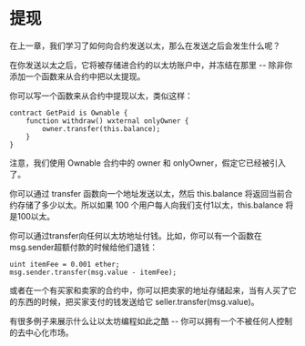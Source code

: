 # 提现

在上一章，我们学习了如何向合约发送以太，那么在发送之后会发生什么呢？

在你发送以太之后，它将被存储进合约的以太坊账户中，并冻结在那里 -- 除非你添加一个函数来从合约中把以太提现。

你可以写一个函数来从合约中提现以太，类似这样：

```solidity
contract GetPaid is Ownable {
	function withdraw() wxternal onlyOwner {
		owner.transfer(this.balance);
	}
}
```

注意，我们使用 Ownable 合约中的 owner 和 onlyOwner，假定它已经被引入了。

你可以通过 transfer 函数向一个地址发送以太，然后 this.balance 将返回当前合约存储了多少以太。所以如果 100 个用户每人向我们支付1以太，this.balance 将是100以太。

你可以通过transfer向任何以太坊地址付钱。比如，你可以有一个函数在msg.sender超额付款的时候给他们退钱：

```solidity
uint itemFee = 0.001 ether;
msg.sender.transfer(msg.value - itemFee);
```

或者在一个有买家和卖家的合约中，你可以把卖家的地址存储起来，当有人买了它的东西的时候，把买家支付的钱发送给它 seller.transfer(msg.value)。

有很多例子来展示什么让以太坊编程如此之酷 -- 你可以拥有一个不被任何人控制的去中心化市场。